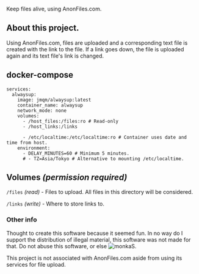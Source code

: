 Keep files alive, using AnonFiles.com.

## About this project.
Using AnonFiles.com, files are uploaded and a corresponding text file is created with the link to the file. If a link goes down, the file is uploaded again and its text file's link is changed.

## docker-compose
```
services:
  alwaysup:
    image: jmqm/alwaysup:latest
    container_name: alwaysup
    network_mode: none
    volumes:
      - /host_files:/files:ro # Read-only
      - /host_links:/links

      - /etc/localtime:/etc/localtime:ro # Container uses date and time from host.
    environment:
      - DELAY_MINUTES=60 # Minimum 5 minutes.
      # - TZ=Asia/Tokyo # Alternative to mounting /etc/localtime.
```

## Volumes _(permission required)_
`/files` _(read)_ - Files to upload. All files in this directory will be considered.

`/links` _(write)_ - Where to store links to.

### Other info
Thought to create this software because it seemed fun. In no way do I support the distribution of illegal material, this software was not made for that. Do not abuse this software, or else ![monkaS](https://cdn.betterttv.net/emote/59ca6551b27c823d5b1fd872/1x).

This project is not associated with AnonFiles.com aside from using its services for file upload.
